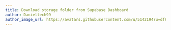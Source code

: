 ```yaml
---
title: Download storage folder from Supabase Dashboard
author: Danieltech99
author_image_url: https://avatars.githubusercontent.com/u/5142194?u=df68f5eb68c33ba3e0a7ce85401341108f452c1e&v=4
---
```

    